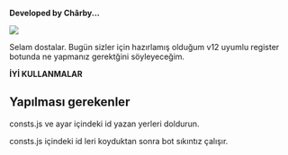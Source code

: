 **Developed by Chârby...**

![](https://i.ibb.co/Jkx38NQ/charby.png)


Selam dostalar. Bugün sizler için hazırlamış olduğum v12 uyumlu register botunda ne yapmanız gerektğini söyleyeceğim.

**İYİ KULLANMALAR**



Yapılması gerekenler
--
consts.js ve ayar içindeki id yazan yerleri doldurun.

consts.js içindeki id leri koyduktan sonra bot sıkıntız çalışır.